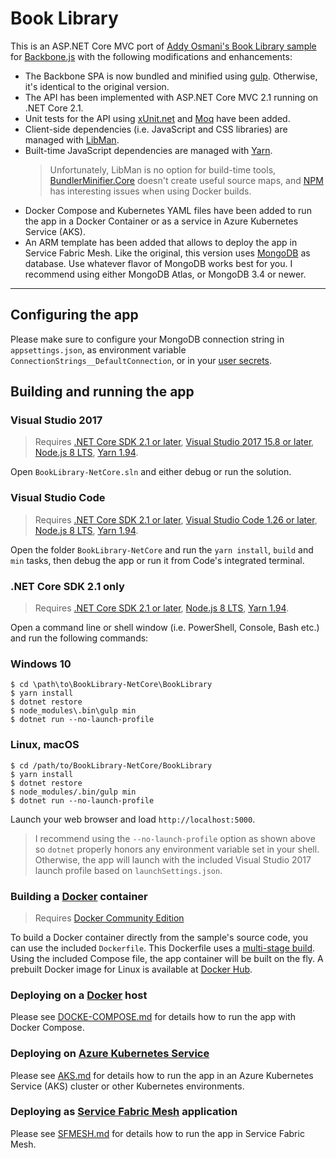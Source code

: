 # Book Library
This is an ASP.NET Core MVC port of [Addy Osmani's Book Library sample](https://github.com/addyosmani/backbone-fundamentals/tree/gh-pages/practicals/exercise-2)
for [Backbone.js](http://backbonejs.org/) with the following modifications and enhancements:
- The Backbone SPA is now bundled and minified using [gulp](http://gulpjs.com/). Otherwise, it's identical to the original version.
- The API has been implemented with ASP.NET Core MVC 2.1 running on .NET Core 2.1. 
- Unit tests for the API using [xUnit.net](https://github.com/xunit/xunit) and [Moq](https://github.com/moq/moq4) have been added.
- Client-side dependencies (i.e. JavaScript and CSS libraries) are managed with [LibMan](https://github.com/aspnet/LibraryManager/).
- Built-time JavaScript dependencies are managed with [Yarn]((https://yarnpkg.com/en/)). 
    >Unfortunately, LibMan is no option for build-time tools, [BundlerMinifier.Core](https://github.com/madskristensen/BundlerMinifier) doesn't create useful source maps, and [NPM](https://www.npmjs.com/) has interesting issues when using Docker builds.   
- Docker Compose and Kubernetes YAML files have been added to run the app in a Docker Container or as a service in Azure Kubernetes Service (AKS). 
- An ARM template has been added that allows to deploy the app in Service Fabric Mesh.
Like the original, this version uses [MongoDB](https://www.mongodb.com/) as database. Use whatever flavor of MongoDB works best for you. I recommend using either MongoDB Atlas, or MongoDB 3.4 or newer.

****
## Configuring the app
Please make sure to configure your MongoDB connection string in `appsettings.json`, as environment variable  `ConnectionStrings__DefaultConnection`, or in your [user secrets](https://docs.microsoft.com/en-us/aspnet/core/security/app-secrets).

## Building and running the app

### Visual Studio 2017
>Requires [.NET Core SDK 2.1 or later](https://www.microsoft.com/net/download/core), [Visual Studio 2017 15.8 or later](https://www.visualstudio.com/download), [Node.js 8 LTS](https://nodejs.org/en/download/), [Yarn 1.94](https://yarnpkg.com/en/).

Open `BookLibrary-NetCore.sln` and either debug or run the solution.

### Visual Studio Code
>Requires [.NET Core SDK 2.1 or later](https://www.microsoft.com/net/download/core), [Visual Studio Code 1.26 or later](https://www.visualstudio.com/download), [Node.js 8 LTS](https://nodejs.org/en/download/), [Yarn 1.94](https://yarnpkg.com/en/).
 
Open the folder `BookLibrary-NetCore` and run the `yarn install`,  `build` and `min` tasks, then debug the app or run it from Code's integrated terminal.

### .NET Core SDK 2.1 only
>Requires [.NET Core SDK 2.1 or later](https://www.microsoft.com/net/download/core), [Node.js 8 LTS](https://nodejs.org/en/download/), [Yarn 1.94](https://yarnpkg.com/en/).

Open a command line or shell window (i.e. PowerShell, Console, Bash etc.) and run the following commands:

### Windows 10
```
$ cd \path\to\BookLibrary-NetCore\BookLibrary
$ yarn install
$ dotnet restore
$ node_modules\.bin\gulp min
$ dotnet run --no-launch-profile
```

### Linux, macOS
```
$ cd /path/to/BookLibrary-NetCore/BookLibrary
$ yarn install
$ dotnet restore
$ node_modules/.bin/gulp min
$ dotnet run --no-launch-profile
```

Launch your web browser and load `http://localhost:5000`. 

>I recommend using the `--no-launch-profile` option as shown above so `dotnet` properly honors any environment variable set in your shell. 
>Otherwise, the app will launch with the included Visual Studio 2017 launch profile based on `launchSettings.json`.

### Building a [Docker](https://www.docker.com/community-edition) container
>Requires [Docker Community Edition](https://store.docker.com/search?type=edition&offering=community)

To build a Docker container directly from the sample's source code, you can use the included `Dockerfile`. This Dockerfile uses a [multi-stage build](https://docs.docker.com/engine/userguide/eng-image/multistage-build/). Using the included Compose file, the 
app container will be built on the fly. A prebuilt Docker image for Linux is available at [Docker Hub](https://hub.docker.com/r/joergjo/booklibrary-netcore/). 

### Deploying on a [Docker](https://www.docker.com/community-edition) host
Please see [DOCKE-COMPOSE.md](DOCKER-COMPOSE.md) for details how to run the app with Docker Compose.

### Deploying on [Azure Kubernetes Service](https://docs.microsoft.com/en-us/azure/aks/)
Please see [AKS.md](AKS.md) for details how to run the app in an Azure Kubernetes Service (AKS) cluster or other Kubernetes environments.

### Deploying as [Service Fabric Mesh](https://docs.microsoft.com/en-us/azure/service-fabric-mesh/) application
Please see [SFMESH.md](SFMESH.md) for details how to run the app in Service Fabric Mesh.
